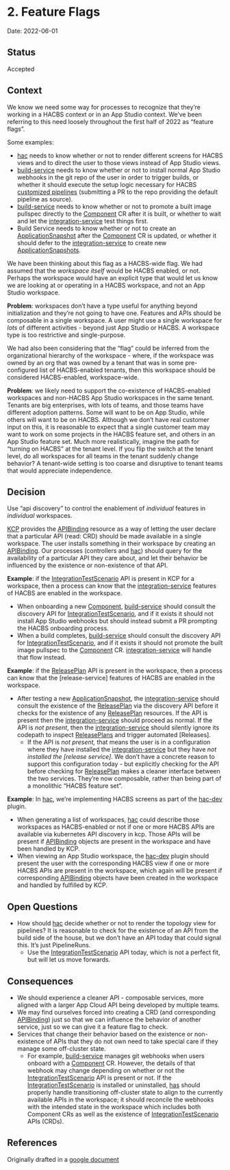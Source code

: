 # 2. Feature Flags

Date: 2022-06-01

## Status

Accepted

## Context

We know we need some way for processes to recognize that they’re working in a HACBS context or in an
App Studio context. We’ve been referring to this need loosely throughout the first half of 2022 as
“feature flags”.

Some examples:

- [hac] needs to know whether or not to render different screens
  for HACBS views and to direct the user to those views instead of App Studio views.
- [build-service] needs to know whether or not to install normal App Studio
  webhooks in the git repo of the user in order to trigger builds, or whether it should execute the
  setup logic necessary for HACBS [customized pipelines]
  (submitting a PR to the repo providing the default pipeline as source).
- [build-service] needs to know whether or not to promote a built image pullspec
  directly to the [Component] CR after it is built,
  or whether to wait and let the [integration-service] test things first.
- Build Service needs to know whether or not to create an [ApplicationSnapshot] after the
  [Component] CR is updated, or whether it should defer to the [integration-service] to create new
  [ApplicationSnapshots].

We have been thinking about this flag as a HACBS-wide flag. We had assumed that the *workspace
itself* would be HACBS enabled, or not. Perhaps the workspace would have an explicit type that
would let us know we are looking at or operating in a HACBS workspace, and not an App Studio
workspace.

**Problem**: workspaces don’t have a type useful for anything beyond initialization and they’re not
going to have one. Features and APIs should be composable in a single workspace. A user might use
a single workspace for *lots* of different activities - beyond just App Studio or HACBS. A workspace
type is too restrictive and single-purpose.

We had also been considering that the “flag” could be inferred from the organizational hierarchy of
the workspace - where, if the workspace was owned by an org that was owned by a tenant that was in
some pre-configured list of HACBS-enabled tenants, then this workspace should be considered
HACBS-enabled, workspace-wide.

**Problem**: we likely need to support the co-existence of HACBS-enabled workspaces and non-HACBS App
Studio workspaces in the same tenant. Tenants are big enterprises, with lots of teams, and those
teams have different adoption patterns. Some will want to be on App Studio, while others will want
to be on HACBS. Although we don’t have real customer input on this, it is reasonable to expect that
a single customer team may want to work on some projects in the HACBS feature set, and others in an
App Studio feature set. Much more realistically, imagine the path for “turning on HACBS” at the
tenant level. If you flip the switch at the tenant level, do all workspaces for all teams in the
tenant suddenly change behavior? A tenant-wide setting is too coarse and disruptive to tenant teams
that would appreciate independence.

## Decision

Use “api discovery” to control the enablement of *individual* features in *individual* workspaces.

[KCP] provides the [APIBinding] resource as a way of letting the user declare that a particular API
(read: CRD) should be made available in a single workspace. The user installs something in their
workspace by creating an [APIBinding]. Our processes (controllers and [hac]) should query for the
availability of a particular API they care about, and let their behavior be influenced by the
existence or non-existence of that API.

**Example**: if the [IntegrationTestScenario] API is present in KCP for a workspace, then a process
can know that the [integration-service] features of HACBS are enabled in the workspace.

- When onboarding a new [Component], [build-service] should consult the discovery API for
  [IntegrationTestScenario], and if it exists it should not install App Studio webhooks but should
  instead submit a PR prompting the HACBS onboarding process.
- When a build completes, [build-service] should consult the discovery API for
  [IntegrationTestScenario], and if it exists it should not promote the built image pullspec to the
  [Component] CR. [integration-service] will handle that flow instead.

**Example**: if the [ReleasePlan] API is present in the workspace, then a process can know that the
[release-service] features of HACBS are enabled in the workspace.

- After testing a new [ApplicationSnapshot], the [integration-service] should consult the existence
  of the [ReleasePlan] via the discovery API before it checks for the existence of any [ReleasePlan]
  resources. If the API is present then the [integration-service] should proceed as normal. If the
  API is *not present*, then the [integration-service] should silently ignore its codepath to
  inspect [ReleasePlans] and trigger automated [Releases].
  - If the API is *not present,* that means the user is in a configuration where they have installed
    the [integration-service] but they have *not installed the [release service]*. We don’t have
    a concrete reason to support this configuration today - but explicitly checking for the API
    before checking for [ReleasePlan] makes a cleaner interface between the two services. They’re
    now composable, rather than being part of a monolithic “HACBS feature set”.

**Example**: In [hac], we’re implementing HACBS screens as part of the [hac-dev] plugin.

- When generating a list of workspaces, [hac] could describe those workspaces as HACBS-enabled or
  not if one or more HACBS APIs are available via kubernetes API discovery in kcp. Those APIs will
  be present if [APIBinding] objects are present in the workspace and have been handled by KCP.
- When viewing an App Studio workspace, the [hac-dev] plugin should present the user with the
  corresponding HACBS view if one or more HACBS APIs are present in the workspace, which again will
  be present if corresponding [APIBinding] objects have been created in the workspace and handled by
  fulfilled by KCP.

## Open Questions

- How should [hac] decide whether or not to render the topology view for pipelines? It is reasonable
  to check for the existence of an API from the build side of the house, but we don’t have an API
  today that could signal this. It’s just PipelineRuns.
  - Use the [IntegrationTestScenario] API today, which is not a perfect fit, but will let us move
    forwards.

## Consequences

- We should experience a cleaner API - composable services, more aligned with a larger App Cloud API
  being developed by multiple teams.
- We may find ourselves forced into creating a CRD (and corresponding [APIBinding]) just so that we
  can influence the behavior of another service, just so we can give it a feature flag to check.
- Services that change their behavior based on the existence or non-existence of APIs that they do
  not own need to take special care if they manage some off-cluster state.
  - For example, [build-service] manages git webhooks when users onboard with a [Component] CR.
    However, the details of that webhook may change depending on whether or not the
    [IntegrationTestScenario] API is present or not. If the [IntegrationTestScenario] is installed
    or uninstalled, [has] should properly handle transitioning off-cluster state to align to the
    currently available APIs in the workspace; it should reconcile the webhooks with the intended
    state in the workspace which includes both Component CRs as well as the existence of
    [IntegrationTestScenario] APIs (CRDs).

## References

Originally drafted in a [google document](https://docs.google.com/document/d/1KcXWZ8VGUg_iR0RjdGuDYedP8ZW63XCgF26KZUNgpeQ/edit)

[hac]: ../architecture/hybrid-application-console.md
[hac-dev]: https://github.com/openshift/hac-dev
[has]: ../architecture/application-service.md
[build-service]: ../architecture/build-service.md
[integration-service]: ../architecture/integration-service.md
[customized pipelines]: https://issues.redhat.com/browse/HACBS-9
[KCP]: ../ref/kcp.md
[APIBinding]: ../ref/kcp.md#apibinding
[Component]: ../ref/application-environment-api.md#component
[ApplicationSnapshot]: ../ref/application-environment-api.md#applicationsnapshot
[ApplicationSnapshots]: ref/application-environment-api.md#applicationsnapshot
[ReleasePlan]: ../ref/release-service.md#releaseplan
[ReleasePlans]: ../ref/release-service.md#releaseplan
[IntegrationTestScenario]: ../ref/integration-service.md#integrationtestscenario
